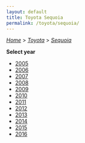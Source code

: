 ```yaml
---
layout: default
title: Toyota Sequoia
permalink: /toyota/sequoia/
---
```

[*Home*](/) > [*Toyota*](/toyota/) > [*Sequoia*](/toyota/sequoia/)

**Select year**

- [2005](/toyota/sequoia/2005/)
- [2006](/toyota/sequoia/2006/)
- [2007](/toyota/sequoia/2007/)
- [2008](/toyota/sequoia/2008/)
- [2009](/toyota/sequoia/2009/)
- [2010](/toyota/sequoia/2010/)
- [2011](/toyota/sequoia/2011/)
- [2012](/toyota/sequoia/2012/)
- [2013](/toyota/sequoia/2013/)
- [2014](/toyota/sequoia/2014/)
- [2015](/toyota/sequoia/2015/)
- [2016](/toyota/sequoia/2016/)